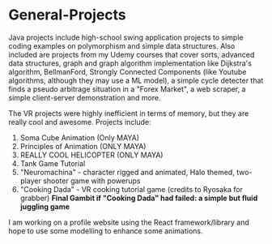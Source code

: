 # General-Projects

Java projects include high-school swing application projects to simple coding examples on polymorphism and simple data structures. Also included are projects from my Udemy courses that cover sorts, advanced data structures, graph and graph algorithm implementation like Dijkstra's algorithm, BellmanFord, Strongly Connected Components (like Youtube algorithms, although they may use a ML model), a simple cycle detecter that finds a pseudo arbitrage situation in a "Forex Market", a web scraper, a simple client-server demonstration and more. 

The VR projects were highly inefficient in terms of memory, but they are really cool and awesome. Projects include: 
1) Soma Cube Animation (Only MAYA)
2) Principles of Animation (ONLY MAYA)
3) REALLY COOL HELICOPTER (ONLY MAYA)
4) Tank Game Tutorial
5) "Neuromachina" - character rigged and animated, Halo themed, two-player shooter game with powerups
6) "Cooking Dada" - VR cooking tutorial game (credits to Ryosaka for grabber)
**Final Gambit if "Cooking Dada" had failed: a simple but fluid juggling game**

I am working on a profile website using the React framework/library and hope to use some modelling to enhance some animations.
